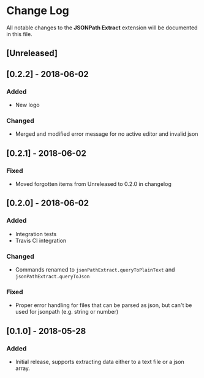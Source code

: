 # Change Log
All notable changes to the **JSONPath Extract** extension will be documented in this file.

## [Unreleased]

## [0.2.2] - 2018-06-02
### Added
- New logo

### Changed
- Merged and modified error message for no active editor and invalid json

## [0.2.1] - 2018-06-02
### Fixed
- Moved forgotten items from Unreleased to 0.2.0 in changelog

## [0.2.0] - 2018-06-02
### Added
- Integration tests
- Travis CI integration

### Changed 
- Commands renamed to `jsonPathExtract.queryToPlainText` and `jsonPathExtract.queryToJson`

### Fixed
- Proper error handling for files that can be parsed as json, but can't be used for jsonpath (e.g. string or number)

## [0.1.0] - 2018-05-28
### Added
- Initial release, supports extracting data either to a text file or a json array.
